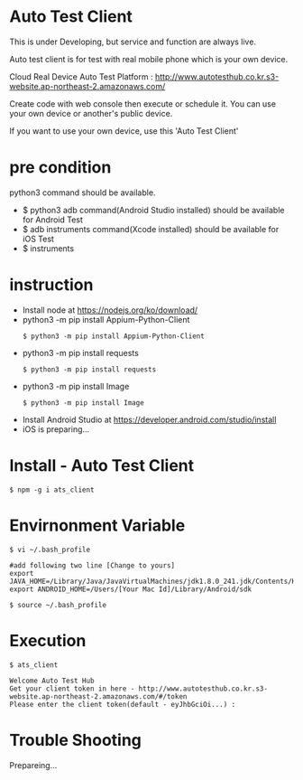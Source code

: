 # Auto Test Client

This is under Developing, but service and function are always live.

Auto test client is for test with real mobile phone which is your own device.

Cloud Real Device Auto Test Platform : http://www.autotesthub.co.kr.s3-website.ap-northeast-2.amazonaws.com/

Create code with web console then execute or schedule it.
You can use your own device or another's public device. 

If you want to use your own device, use this 'Auto Test Client'

# pre condition
python3 command should be available. 
* $ python3
adb command(Android Studio installed) should be available for Android Test 
* $ adb
instruments command(Xcode installed) should be available for iOS Test
* $ instruments

# instruction
* Install node  at https://nodejs.org/ko/download/
* python3 -m pip install Appium-Python-Client
    ```shell
    $ python3 -m pip install Appium-Python-Client
    ```   
* python3 -m pip install requests    
    ```shell
    $ python3 -m pip install requests
    ```   
* python3 -m pip install Image
    ```shell
    $ python3 -m pip install Image
    ```
* Install Android Studio at https://developer.android.com/studio/install
* iOS is preparing...

# Install - Auto Test Client
```shell
$ npm -g i ats_client
```

# Envirnonment Variable
```shell
$ vi ~/.bash_profile

#add following two line [Change to yours]
export JAVA_HOME=/Library/Java/JavaVirtualMachines/jdk1.8.0_241.jdk/Contents/Home
export ANDROID_HOME=/Users/[Your Mac Id]/Library/Android/sdk

$ source ~/.bash_profile
```

# Execution
```shell
$ ats_client

Welcome Auto Test Hub
Get your client token in here - http://www.autotesthub.co.kr.s3-website.ap-northeast-2.amazonaws.com/#/token
Please enter the client token(default - eyJhbGciOi...) :
```


# Trouble Shooting
Prepareing...


